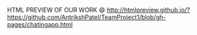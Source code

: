 HTML PREVIEW OF OUR WORK :smile: 
http://htmlpreview.github.io/?https://github.com/AntrikshPatel/TeamProject1/blob/gh-pages/chatingapp.html

